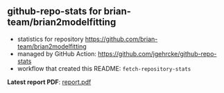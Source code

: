 ## github-repo-stats for brian-team/brian2modelfitting

- statistics for repository https://github.com/brian-team/brian2modelfitting
- managed by GitHub Action: https://github.com/jgehrcke/github-repo-stats
- workflow that created this README: `fetch-repository-stats`

**Latest report PDF**: [report.pdf](https://github.com/brian-team/repo-stats/raw/github-repo-stats/brian-team/brian2modelfitting/latest-report/report.pdf)


